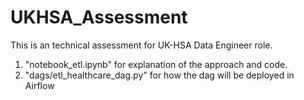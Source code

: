 # UKHSA_Assessment
 
This is an technical assessment for UK-HSA Data Engineer role.

1. "notebook_etl.ipynb" for explanation of the approach and code.
2. "dags/etl_healthcare_dag.py" for how the dag will be deployed in Airflow